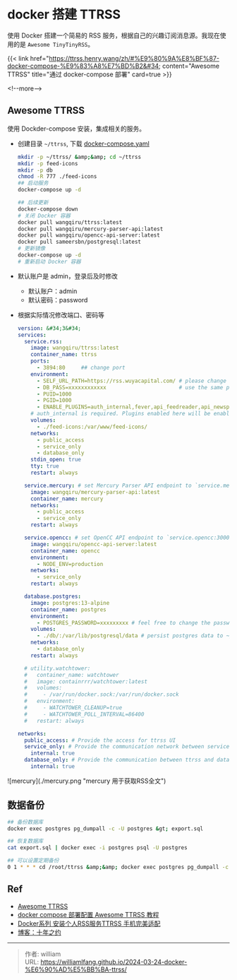 # docker 搭建 TTRSS


使用 Docker 搭建一个简易的 RSS 服务，根据自己的兴趣订阅消息源。我现在使用的是 `Awesome TinyTinyRSS`。

{{&lt; link
    href=&#34;https://ttrss.henry.wang/zh/#%E9%80%9A%E8%BF%87-docker-compose-%E9%83%A8%E7%BD%B2&#34;
    content=&#34;Awesome TTRSS&#34;
    title=&#34;通过 docker-compose 部署&#34;
    card=true
&gt;}}

&lt;!--more--&gt;

## Awesome TTRSS

使用 Dockder-compose 安装，集成相关的服务。

- 创建目录 `~/ttrss`, 下载 [docker-compose.yaml](https://github.com/HenryQW/Awesome-TTRSS/blob/main/docker-compose.yml)

    ```bash
    mkdir -p ~/ttrss/ &amp;&amp; cd ~/ttrss
    mkdir -p feed-icons
    mkdir -p db
    chmod -R 777 ./feed-icons
    ## 启动服务
    docker-compose up -d

    ## 后续更新
    docker-compose down
    # 关闭 Docker 容器
    docker pull wangqiru/ttrss:latest
    docker pull wangqiru/mercury-parser-api:latest
    docker pull wangqiru/opencc-api-server:latest
    docker pull sameersbn/postgresql:latest
    # 更新镜像
    docker-compose up -d
    # 重新启动 Docker 容器
    ```

- 默认账户是 admin，登录后及时修改

    - 默认账户：admin
    - 默认密码：password

- 根据实际情况修改端口、密码等

    ```yaml
    version: &#34;3&#34;
    services:
      service.rss:
        image: wangqiru/ttrss:latest
        container_name: ttrss
        ports:
          - 3894:80     ## change port
        environment:
          - SELF_URL_PATH=https://rss.wuyacapital.com/ # please change to your own domain
          - DB_PASS=xxxxxxxxxxxx                       # use the same password defined in `database.postgres`
          - PUID=1000
          - PGID=1000
          - ENABLE_PLUGINS=auth_internal,fever,api_feedreader,api_newsplus,
        # auth_internal is required. Plugins enabled here will be enabled for all users as system plugins
        volumes:
          - ./feed-icons:/var/www/feed-icons/
        networks:
          - public_access
          - service_only
          - database_only
        stdin_open: true
        tty: true
        restart: always

      service.mercury: # set Mercury Parser API endpoint to `service.mercury:3000` on TTRSS plugin setting page
        image: wangqiru/mercury-parser-api:latest
        container_name: mercury
        networks:
          - public_access
          - service_only
        restart: always

      service.opencc: # set OpenCC API endpoint to `service.opencc:3000` on TTRSS plugin setting page
        image: wangqiru/opencc-api-server:latest
        container_name: opencc
        environment:
          - NODE_ENV=production
        networks:
          - service_only
        restart: always

      database.postgres:
        image: postgres:13-alpine
        container_name: postgres
        environment:
          - POSTGRES_PASSWORD=xxxxxxxxx # feel free to change the password
        volumes:
          - ./db/:/var/lib/postgresql/data # persist postgres data to ~/postgres/data/ on the host
        networks:
          - database_only
        restart: always

      # utility.watchtower:
      #   container_name: watchtower
      #   image: containrrr/watchtower:latest
      #   volumes:
      #     - /var/run/docker.sock:/var/run/docker.sock
      #   environment:
      #     - WATCHTOWER_CLEANUP=true
      #     - WATCHTOWER_POLL_INTERVAL=86400
      #   restart: always

    networks:
      public_access: # Provide the access for ttrss UI
      service_only: # Provide the communication network between services only
        internal: true
      database_only: # Provide the communication between ttrss and database only
        internal: true
    ```

![mercury](./mercury.png &#34;mercury 用于获取RSS全文&#34;)

## 数据备份

```bash
## 备份数据库
docker exec postgres pg_dumpall -c -U postgres &gt; export.sql

## 恢复数据库
cat export.sql | docker exec -i postgres psql -U postgres

## 可以设置定期备份
0 1 * * * cd /root/ttrss &amp;&amp; docker exec postgres pg_dumpall -c -U postgres &gt; export.sql
```

## Ref

- [Awesome TTRSS](https://ttrss.henry.wang/zh/#关于)
- [docker compose 部署配置 Awesome TTRSS 教程](https://www.ioiox.com/archives/81.html)
- [Docker系列 安装个人RSS服务TTRSS 手机完美适配](https://blognas.hwb0307.com/linux/docker/788)
- [博客：十年之约](https://www.foreverblog.cn/)


---

> 作者: william  
> URL: https://williamlfang.github.io/2024-03-24-docker-%E6%90%AD%E5%BB%BA-ttrss/  

